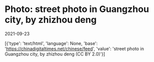 # Photo: street photo in Guangzhou city, by zhizhou deng

2021-09-23

[{'type': 'text/html', 'language': None, 'base': 'https://chinadigitaltimes.net/chinese/feed', 'value': 'street photo in Guangzhou city, by zhizhou deng (CC BY 2.0)'}]